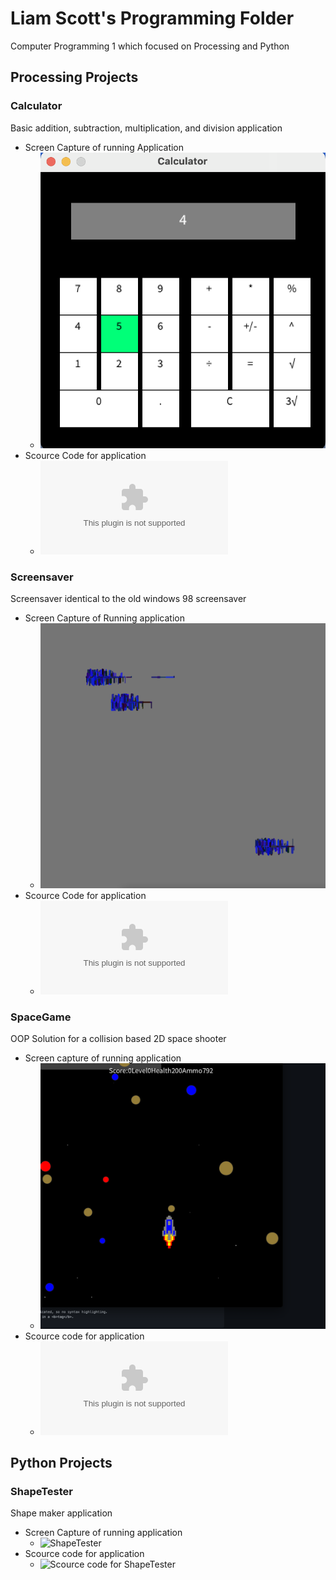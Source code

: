 # Liam Scott's Programming Folder
Computer Programming 1 which focused on Processing and Python

## Processing Projects

### Calculator
Basic addition, subtraction, multiplication, and division application
  * Screen Capture of running Application
    * ![Calculator](https://github.com/LemScoot/IhopeIcaneditthis/blob/gh-pages/images/Calculator%20Pic.png?raw=true) 
  * Scource Code for application
    * ![Source Code for Calculator](https://github.com/LemScoot/IhopeIcaneditthis/blob/gh-pages/SRC/Calculator.zip)

### Screensaver
Screensaver identical to the old windows 98 screensaver
  * Screen Capture of Running application
    * ![Screensaver](https://github.com/LemScoot/IhopeIcaneditthis/blob/gh-pages/images/Screensaver%20Pic.png?raw=true)
  * Scource Code for application
    * ![Scource Code for Screensaver](https://github.com/LemScoot/IhopeIcaneditthis/blob/gh-pages/SRC/Screensaver.zip)

### SpaceGame
OOP Solution for a collision based 2D space shooter
* Screen capture of running application
  * ![SpaceGame](https://github.com/LemScoot/IhopeIcaneditthis/blob/gh-pages/images/SpaceGame%20Pic.png?raw=true)
* Scource code for application
  * ![Scource Code for SpaceGame](https://github.com/LemScoot/IhopeIcaneditthis/blob/gh-pages/SRC/Space_Game.zip)

## Python Projects

### ShapeTester
Shape maker application
 * Screen Capture of running application
   * ![ShapeTester]()
 * Scource code for application
   * ![Scource code for ShapeTester]()
